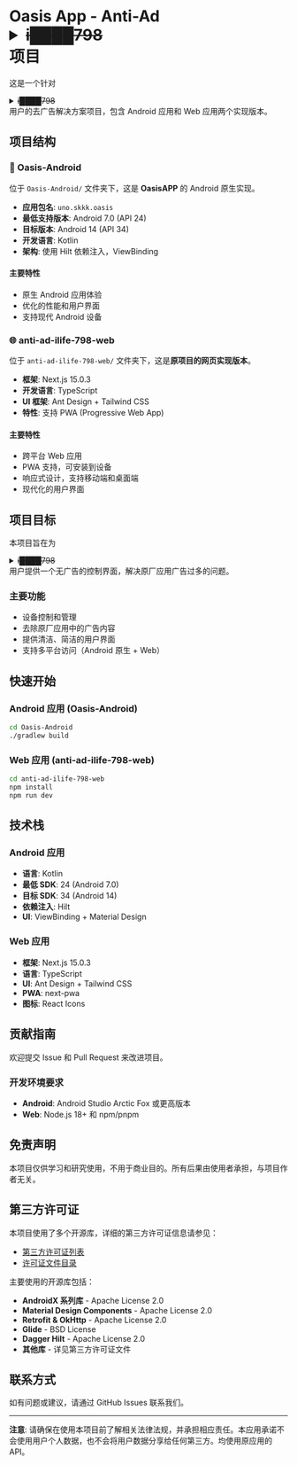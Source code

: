 # Oasis App - Anti-Ad <details><summary>~~i████798~~</summary>iLife798</details> 项目

这是一个针对<details><summary>~~i████798~~</summary>iLife798</details>用户的去广告解决方案项目，包含 Android 应用和 Web 应用两个实现版本。

## 项目结构

### 📱 Oasis-Android
位于 `Oasis-Android/` 文件夹下，这是 **OasisAPP** 的 Android 原生实现。

- **应用包名**: `uno.skkk.oasis`
- **最低支持版本**: Android 7.0 (API 24)
- **目标版本**: Android 14 (API 34)
- **开发语言**: Kotlin
- **架构**: 使用 Hilt 依赖注入，ViewBinding

#### 主要特性
- 原生 Android 应用体验
- 优化的性能和用户界面
- 支持现代 Android 设备

### 🌐 anti-ad-ilife-798-web
位于 `anti-ad-ilife-798-web/` 文件夹下，这是**原项目的网页实现版本**。

- **框架**: Next.js 15.0.3
- **开发语言**: TypeScript
- **UI 框架**: Ant Design + Tailwind CSS
- **特性**: 支持 PWA (Progressive Web App)

#### 主要特性
- 跨平台 Web 应用
- PWA 支持，可安装到设备
- 响应式设计，支持移动端和桌面端
- 现代化的用户界面

## 项目目标

本项目旨在为<details><summary>~~i████798~~</summary>iLife798</details>用户提供一个无广告的控制界面，解决原厂应用广告过多的问题。

### 主要功能
- 设备控制和管理
- 去除原厂应用中的广告内容
- 提供清洁、简洁的用户界面
- 支持多平台访问（Android 原生 + Web）

## 快速开始

### Android 应用 (Oasis-Android)
```bash
cd Oasis-Android
./gradlew build
```

### Web 应用 (anti-ad-ilife-798-web)
```bash
cd anti-ad-ilife-798-web
npm install
npm run dev
```

## 技术栈

### Android 应用
- **语言**: Kotlin
- **最低 SDK**: 24 (Android 7.0)
- **目标 SDK**: 34 (Android 14)
- **依赖注入**: Hilt
- **UI**: ViewBinding + Material Design

### Web 应用
- **框架**: Next.js 15.0.3
- **语言**: TypeScript
- **UI**: Ant Design + Tailwind CSS
- **PWA**: next-pwa
- **图标**: React Icons

## 贡献指南

欢迎提交 Issue 和 Pull Request 来改进项目。

### 开发环境要求
- **Android**: Android Studio Arctic Fox 或更高版本
- **Web**: Node.js 18+ 和 npm/pnpm

## 免责声明

本项目仅供学习和研究使用，不用于商业目的。所有后果由使用者承担，与项目作者无关。

## 第三方许可证

本项目使用了多个开源库，详细的第三方许可证信息请参见：
- [第三方许可证列表](THIRD_PARTY_LICENSES.md)
- [许可证文件目录](LICENSES/)

主要使用的开源库包括：
- **AndroidX 系列库** - Apache License 2.0
- **Material Design Components** - Apache License 2.0
- **Retrofit & OkHttp** - Apache License 2.0
- **Glide** - BSD License
- **Dagger Hilt** - Apache License 2.0
- **其他库** - 详见第三方许可证文件

## 联系方式

如有问题或建议，请通过 GitHub Issues 联系我们。

---

**注意**: 请确保在使用本项目前了解相关法律法规，并承担相应责任。本应用承诺不会使用用户个人数据，也不会将用户数据分享给任何第三方。均使用原应用的API。